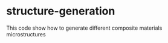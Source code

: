 # structure-generation
This code show how to generate different composite materials microstructures
